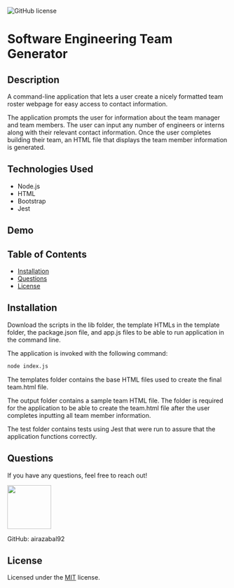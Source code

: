 ![GitHub license](https://img.shields.io/badge/license-MIT-blue.svg)

# Software Engineering Team Generator

## Description

A command-line application that lets a user create a nicely formatted team roster webpage for easy access to contact information.

The application prompts the user for information about the team manager and team members. The user can input any number of engineers or interns along with their relevant contact information. Once the user completes building their team, an HTML file that displays the team member information is generated.

## Technologies Used

- Node.js
- HTML
- Bootstrap
- Jest

## Demo

## Table of Contents

- [Installation](#installation)
- [Questions](#questions)
- [License](#license)

## Installation

Download the scripts in the lib folder, the template HTMLs in the template folder, the package.json file, and app.js files to be able to run application in the command line.

The application is invoked with the following command:

```sh
node index.js
```

The templates folder contains the base HTML files used to create the final team.html file.

The output folder contains a sample team HTML file. The folder is required for the application to be able to create the team.html file after the user completes inputting all team member information.

The test folder contains tests using Jest that were run to assure that the application functions correctly.

## Questions

If you have any questions, feel free to reach out!

 <img src="https://avatars0.githubusercontent.com/u/60761756?v=4" width="100">
  
 GitHub: airazabal92

## License

Licensed under the [MIT](https://github.com/microsoft/vscode/blob/master/LICENSE.txt) license.
